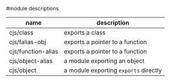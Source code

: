 #module descriptions

| name | description |
| ---- | ----------- |
| cjs/class | exports a class |
| cjs/falias-obj | exports a pointer to a function |
| cjs/function-alias | exports a pointer to a function |
| cjs/object-alias | a module exporting an object |
| cjs/object | a module exporting `exports` directly |
